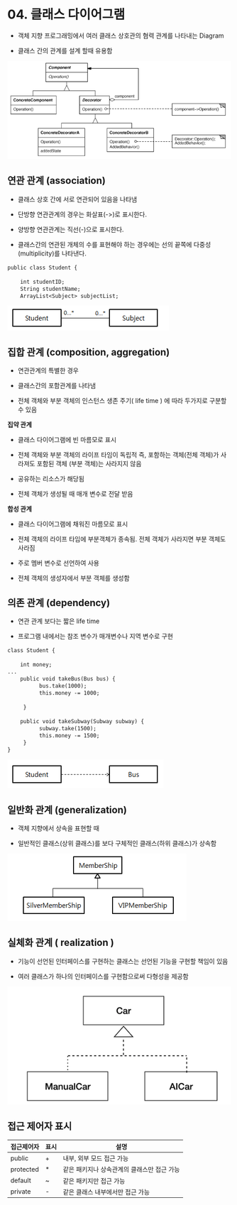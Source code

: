 # 04. 클래스 다이어그램 

- 객체 지향 프로그래밍에서 여러 클래스 상호관의 혐력 관계를 나타내는 Diagram

- 클래스 간의 관계를 설계 할때 유용함

![classdiagram](./img/classdiagram.png)

## 연관 관계 (association)

- 클래스 상호 간에 서로 연관되어 있음을 나타냄

- 단방향 연관관계의 경우는 화살표(->)로 표시한다.

- 양방향 연관관계는 직선(-)으로 표시한다.

- 클래스간의 연관된 개체의 수를 표현해야 하는 경우에는 선의 끝쪽에 다중성(multiplicity)를 나타낸다.

```
public class Student {
	
	int studentID;
	String studentName;
	ArrayList<Subject> subjectList;

```

![association](./img/association.png)


## 집합 관계 (composition, aggregation)

- 연관관계의 특별한 경우

- 클래스간의 포함관계를 나타냄

- 전체 객체와 부분 객체의 인스턴스 생존 주기( life time ) 에 따라 두가지로 구분할 수 있음

**집약 관계**

- 클래스 다이어그램에 빈 마름모로 표시

- 전체 객체와 부분 객체의 라이프 타임이 독립적 즉, 포함하는 객체(전체 객체)가 사라져도 포함된 객체 (부분 객체)는 사라지지 않음

- 공유하는 리소스가 해당됨

- 전체 객체가 생성될 때 매개 변수로 전달 받음

**합성 관계**

- 클래스 다이어그램에 채워진 마름모로 표시 

- 전체 객체의 라이프 타임에 부분객체가 종속됨. 전체 객체가 사라지면 부분 객체도 사라짐

- 주로 멤버 변수로 선언하여 사용

- 전체 객체의 생성자에서 부분 객체를 생성함

## 의존 관계 (dependency)

- 연관 관계 보다는 짧은 life time

- 프로그램 내에서는 참조 변수가 매개변수나 지역 변수로 구현

```
class Student {

    int money;
...
    public void takeBus(Bus bus) {
		  bus.take(1000);
		  this.money -= 1000;
		  
	 }
	    
	public void takeSubway(Subway subway) {
		  subway.take(1500);
		  this.money -= 1500;
	 }
}
```
![dependency](./img/dependecy.png)


## 일반화 관계 (generalization)

- 객체 지향에서 상속을 표현할 때

- 일반적인 클래스(상위 클래스)를 보다 구체적인 클래스(하위 클래스)가 상속함

![generalize](./img/generalize.png)

## 실체화 관계 ( realization )

- 기능이 선언된 인터페이스를 구현하는 클래스는 선언된 기능을 구현할 책임이 있음

- 여러 클래스가 하나의 인터페이스를 구현함으로써 다형성을 제공함

![real](./img/real.png)

## 접근 제어자 표시


| 접근제어자 | 표시 | 설명 |
| ------ | ------ |------ |
| public | + | 내부, 외부 모드 접근 가능 |
| protected | * | 같은 패키지나 상속관계의 클래스만 접근 가능 |
| default | ~ | 같은 패키지만 접근 가능 |
| private | - | 같은 클래스 내부에서만 접근 가능 |
